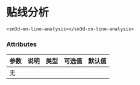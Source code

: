 # 贴线分析



<sm-iframe src="http://support.supermap.com.cn:8090/webgl/examples/component/vue_onLineAnalysis.html"></sm-iframe>

```vue
<sm3d-on-line-analysis></sm3d-on-line-analysis>    
```

### Attributes

| 参数 | 说明 | 类型 | 可选值 | 默认值 |
| :--- | :--- | :--- | :----- | :----- |
|  无    |      |      |        |        |
